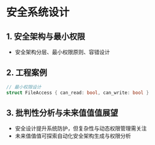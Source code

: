 ﻿# 安全系统设计

## 1. 安全架构与最小权限

- 安全架构分层、最小权限原则、容错设计

## 2. 工程案例

```rust
// 最小权限设计
struct FileAccess { can_read: bool, can_write: bool }
```

## 3. 批判性分析与未来值值值展望

- 安全设计提升系统防护，但复杂性与动态权限管理需关注
- 未来值值值可探索自动化安全架构生成与权限分析

